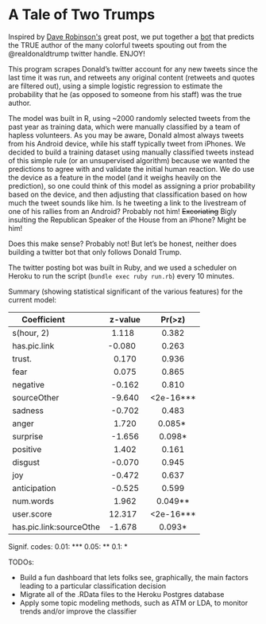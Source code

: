 # A Tale of Two Trumps
Inspired by [Dave Robinson's](https://github.com/dgrtwo/dgrtwo.github.com/blob/master/_R/2016-08-09-trump-tweets.Rmd) great post, we put together a [bot](https://twitter.com/TwoTrumps) that predicts the TRUE author of the many colorful tweets spouting out from the @realdonaldtrump twitter handle. ENJOY!

This program scrapes Donald’s twitter account for any new tweets since the last time it was run, and retweets any original content (retweets and quotes are filtered out), using a simple logistic regression to estimate the probability that he (as opposed to someone from his staff) was the true author. 

The model was built in R, using ~2000 randomly selected tweets from the past year as training data, which were manually classified by a team of hapless volunteers. As you may be aware, Donald almost always tweets from his Android device, while his staff typically tweet from iPhones. We decided to build a training dataset using manually classified tweets instead of this simple rule (or an unsupervised  algorithm) because we wanted the predictions to agree with and validate the initial human reaction. We do use the device as a feature in the model (and it weighs heavily on the prediction), so one could think of this model as assigning a prior probability based on the device, and then adjusting that classification based on how much the tweet sounds like him. Is he tweeting a link to the livestream of one of his rallies from an Android? Probably not him! ~~Excoriating~~ Bigly insulting the Republican Speaker of the House from an iPhone? Might be him! 

Does this make sense? Probably not! But let’s be honest, neither does building a twitter bot that only follows Donald Trump.

The twitter posting bot was built in Ruby, and we used a scheduler on Heroku to run the script (`bundle exec ruby run.rb`) every 10 minutes.

Summary (showing statistical significant of the various features) for the current model:

| Coefficient             | z-value  | Pr(>z)   |
| ----------------------- | :------: | :------: |
| s(hour, 2)              | 1.118    | 0.382    |
| has.pic.link            | -0.080   | 0.263    |
| trust.                  | 0.170    | 0.936    |
| fear                    | 0.075    | 0.865    |
| negative                | -0.162   | 0.810    |
| sourceOther             | -9.640   | <2e-16***|
| sadness                 | -0.702   | 0.483    |
| anger                   | 1.720    | 0.085*   |
| surprise                | -1.656   | 0.098*   |
| positive                | 1.402    | 0.161    |
| disgust                 | -0.070   | 0.945    |
| joy                     | -0.472   | 0.637    |
| anticipation            | -0.525   | 0.599    |
| num.words               | 1.962    | 0.049**  |
| user.score              | 12.317   | <2e-16***|
| has.pic.link:sourceOthe | -1.678   | 0.093*   |

Signif. codes:  0.01: *** 0.05: ** 0.1: * 

TODOs:
* Build a fun dashboard that lets folks see, graphically, the main factors leading to a particular classification decision
* Migrate all of the .RData files to the Heroku Postgres database
* Apply some topic modeling methods, such as ATM or LDA, to monitor trends and/or improve the classifier 
